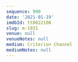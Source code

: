 ```yaml
---
sequence: 990
date: '2021-01-19'
imdbId: tt0022100
slug: m-1931
venue: null
venueNotes: null
medium: Criterion Channel
mediumNotes: null
---
```


